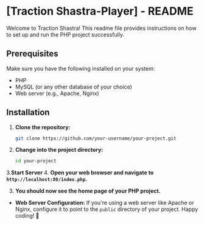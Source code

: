 # [Traction Shastra-Player] - README

Welcome to Traction Shastra! This readme file provides instructions on how to set up and run the PHP project successfully.

## Prerequisites

Make sure you have the following installed on your system:

- PHP 
- MySQL (or any other database of your choice)
- Web server (e.g., Apache, Nginx)

## Installation

1. **Clone the repository:**

    ```bash
    git clone https://github.com/your-username/your-project.git
    ```

2. **Change into the project directory:**

    ```bash
    cd your-project
    ```
3.**Start Server**
4. **Open your web browser and navigate to `http://localhost:80/index.php`.**

3. **You should now see the home page of your PHP project.**

- **Web Server Configuration:**
  If you're using a web server like Apache or Nginx, configure it to point to the `public` directory of your project.
Happy coding! 🚀
